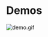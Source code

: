 # Demos

<img src="/OpenMediaTools/TerminalVideoPlayer/blob/main/media/demo.gif?raw=true" alt="demo.gif">
